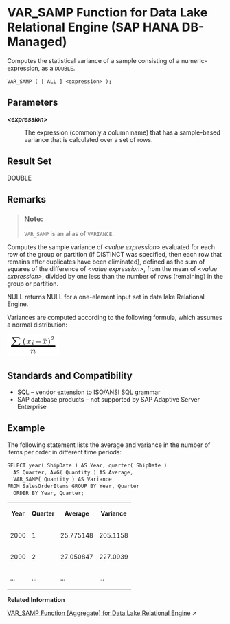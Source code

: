 <!-- loio4e77eae4118f432c95bd09f867eb3f06 -->

# VAR\_SAMP Function for Data Lake Relational Engine \(SAP HANA DB-Managed\)

Computes the statistical variance of a sample consisting of a numeric-expression, as a `DOUBLE`.



```
VAR_SAMP ( [ ALL ] <expression> );
```



<a name="loio4e77eae4118f432c95bd09f867eb3f06__section_vph_4fv_vrb"/>

## Parameters


<dl>
<dt><b>

*<expression\>*

</b></dt>
<dd>

The expression \(commonly a column name\) that has a sample-based variance that is calculated over a set of rows.



</dd>
</dl>



<a name="loio4e77eae4118f432c95bd09f867eb3f06__section_tvr_4fv_vrb"/>

## Result Set

DOUBLE



<a name="loio4e77eae4118f432c95bd09f867eb3f06__section_pbd_pfv_vrb"/>

## Remarks

> ### Note:  
> `VAR_SAMP` is an alias of `VARIANCE`.

Computes the sample variance of *<value expression\>* evaluated for each row of the group or partition \(if DISTINCT was specified, then each row that remains after duplicates have been eliminated\), defined as the sum of squares of the difference of *<value expression\>*, from the mean of *<value expression\>*, divided by one less than the number of rows \(remaining\) in the group or partition.

NULL returns NULL for a one-element input set in data lake Relational Engine.

Variances are computed according to the following formula, which assumes a normal distribution:

![Computes the sample variance of value expression evaluated for each row of the group or partition  if DISTINCT was specified, then each row that remains after duplicates have been eliminated, defined as the sum of squares of the difference of value expression, from the mean of value expression, divided by one less than the number of rows remaining in the group or partition](images/varpop_gif_a16ec8c.gif)



<a name="loio4e77eae4118f432c95bd09f867eb3f06__section_mqv_pfv_vrb"/>

## Standards and Compatibility

-   SQL – vendor extension to ISO/ANSI SQL grammar
-   SAP database products – not supported by SAP Adaptive Server Enterprise



<a name="loio4e77eae4118f432c95bd09f867eb3f06__section_y4g_qfv_vrb"/>

## Example

The following statement lists the average and variance in the number of items per order in different time periods:

```
SELECT year( ShipDate ) AS Year, quarter( ShipDate )
  AS Quarter, AVG( Quantity ) AS Average,  
  VAR_SAMP( Quantity ) AS Variance 
FROM SalesOrderItems GROUP BY Year, Quarter 
  ORDER BY Year, Quarter;
```


<table>
<tr>
<th valign="top" rowspan="1">

Year

</th>
<th valign="top" rowspan="1">

Quarter

</th>
<th valign="top" rowspan="1">

Average

</th>
<th valign="top" rowspan="1">

Variance

</th>
</tr>
<tr>
<td valign="top" rowspan="1">

2000

</td>
<td valign="top" rowspan="1">

1

</td>
<td valign="top" rowspan="1">

25.775148

</td>
<td valign="top" rowspan="1">

205.1158

</td>
</tr>
<tr>
<td valign="top" rowspan="1">

2000

</td>
<td valign="top" rowspan="1">

2

</td>
<td valign="top" rowspan="1">

27.050847

</td>
<td valign="top" rowspan="1">

227.0939

</td>
</tr>
<tr>
<td valign="top" rowspan="1">

...

</td>
<td valign="top" rowspan="1">

...

</td>
<td valign="top" rowspan="1">

...

</td>
<td valign="top" rowspan="1">

...

</td>
</tr>
</table>

**Related Information**  


[VAR_SAMP Function \[Aggregate\] for Data Lake Relational Engine](https://help.sap.com/viewer/19b3964099384f178ad08f2d348232a9/2023_4_QRC/en-US/a58f41a384f2101582a6bccb68243889.html "Computes the statistical variance of a sample consisting of a numeric-expression, as a DOUBLE.") :arrow_upper_right:

